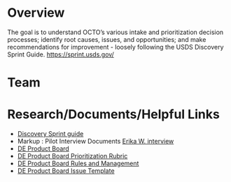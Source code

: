 # Overview
The goal is to understand OCTO’s various intake and prioritization decision processes; identify root causes, issues, and opportunities; and make recommendations for improvement - loosely following the USDS Discovery Sprint Guide. https://sprint.usds.gov/

# Team

# Research/Documents/Helpful Links
* [Discovery Sprint guide](https://sprint.usds.gov/)
* Markup : Pilot Interview Documents
     [Erika W. interview](https://dvagov-my.sharepoint.com/:w:/r/personal/daniel_kosko_va_gov/Documents/Desktop/Intake%20and%20Prioritization%20Combined%202023%20Interview%20Guide%20and%20Notetaking%20Template_EW%20Interview%20June%2022,%202023.docx?d=w447172c6af5041588c715c15d5ebc1c3&csf=1&web=1&e=Ngu8oB)
* [DE Product Board](https://github.com/orgs/department-of-veterans-affairs/projects/940/views/1)
* [DE Product Board Prioritization Rubric](https://github.com/department-of-veterans-affairs/digital-experience-products/blob/master/rubric.md)
* [DE Product Board Rules and Management](https://github.com/department-of-veterans-affairs/digital-experience-products/blob/master/board-rules.md)
* [DE Product Board Issue Template](https://github.com/department-of-veterans-affairs/digital-experience-products/issues/new?assignees=&labels=&template=product-board.md&title=)
